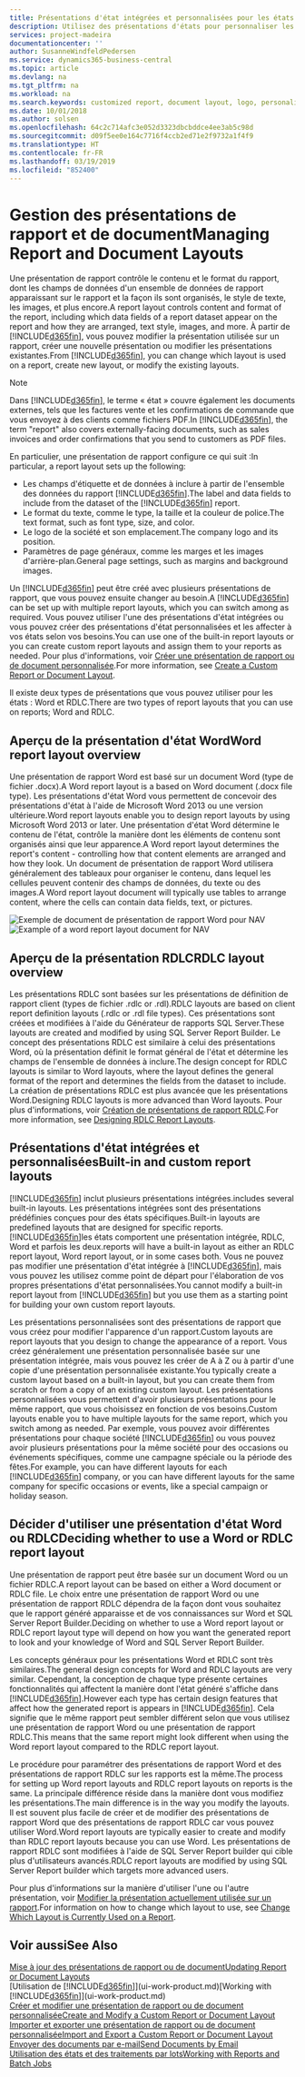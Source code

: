 ```yaml
---
title: Présentations d'état intégrées et personnalisées pour les états et les documents | Microsoft Docs
description: Utilisez des présentations d'états pour personnaliser les documents, par exemple, pour personnaliser la police, le logo, ou la mise en page des fichiers PDF que vous envoyez aux clients.
services: project-madeira
documentationcenter: ''
author: SusanneWindfeldPedersen
ms.service: dynamics365-business-central
ms.topic: article
ms.devlang: na
ms.tgt_pltfrm: na
ms.workload: na
ms.search.keywords: customized report, document layout, logo, personalize
ms.date: 10/01/2018
ms.author: solsen
ms.openlocfilehash: 64c2c714afc3e052d3323dbcbddce4ee3ab5c98d
ms.sourcegitcommit: d09f5ee0e164c7716f4ccb2ed71e2f9732a1f4f9
ms.translationtype: HT
ms.contentlocale: fr-FR
ms.lasthandoff: 03/19/2019
ms.locfileid: "852400"
---
```

# <a name="managing-report-and-document-layouts"></a><span data-ttu-id="7f7a3-103">Gestion des présentations de rapport et de document</span><span class="sxs-lookup"><span data-stu-id="7f7a3-103">Managing Report and Document Layouts</span></span>
<span data-ttu-id="7f7a3-104">Une présentation de rapport contrôle le contenu et le format du rapport, dont les champs de données d'un ensemble de données de rapport apparaissant sur le rapport et la façon ils sont organisés, le style de texte, les images, et plus encore.</span><span class="sxs-lookup"><span data-stu-id="7f7a3-104">A report layout controls content and format of the report, including which data fields of a report dataset appear on the report and how they are arranged, text style, images, and more.</span></span> <span data-ttu-id="7f7a3-105">À partir de [!INCLUDE[d365fin](includes/d365fin_md.md)], vous pouvez modifier la présentation utilisée sur un rapport, créer une nouvelle présentation ou modifier les présentations existantes.</span><span class="sxs-lookup"><span data-stu-id="7f7a3-105">From [!INCLUDE[d365fin](includes/d365fin_md.md)], you can change which layout is used on a report, create new layout, or modify the existing layouts.</span></span>

> [!NOTE]  
>   <span data-ttu-id="7f7a3-106">Dans [!INCLUDE[d365fin](includes/d365fin_md.md)], le terme « état » couvre également les documents externes, tels que les factures vente et les confirmations de commande que vous envoyez à des clients comme fichiers PDF.</span><span class="sxs-lookup"><span data-stu-id="7f7a3-106">In [!INCLUDE[d365fin](includes/d365fin_md.md)], the term "report" also covers externally-facing documents, such as sales invoices and order confirmations that you send to customers as PDF files.</span></span>

<span data-ttu-id="7f7a3-107">En particulier, une présentation de rapport configure ce qui suit :</span><span class="sxs-lookup"><span data-stu-id="7f7a3-107">In particular, a report layout sets up the following:</span></span>

* <span data-ttu-id="7f7a3-108">Les champs d'étiquette et de données à inclure à partir de l'ensemble des données du rapport [!INCLUDE[d365fin](includes/d365fin_md.md)].</span><span class="sxs-lookup"><span data-stu-id="7f7a3-108">The label and data fields to include from the dataset of the [!INCLUDE[d365fin](includes/d365fin_md.md)] report.</span></span>
* <span data-ttu-id="7f7a3-109">Le format du texte, comme le type, la taille et la couleur de police.</span><span class="sxs-lookup"><span data-stu-id="7f7a3-109">The text format, such as font type, size, and color.</span></span>
* <span data-ttu-id="7f7a3-110">Le logo de la société et son emplacement.</span><span class="sxs-lookup"><span data-stu-id="7f7a3-110">The company logo and its position.</span></span>
* <span data-ttu-id="7f7a3-111">Paramètres de page généraux, comme les marges et les images d'arrière-plan.</span><span class="sxs-lookup"><span data-stu-id="7f7a3-111">General page settings, such as margins and background images.</span></span>

<span data-ttu-id="7f7a3-112">Un [!INCLUDE[d365fin](includes/d365fin_md.md)] peut être créé avec plusieurs présentations de rapport, que vous pouvez ensuite changer au besoin.</span><span class="sxs-lookup"><span data-stu-id="7f7a3-112">A [!INCLUDE[d365fin](includes/d365fin_md.md)] can be set up with multiple report layouts, which you can switch among as required.</span></span> <span data-ttu-id="7f7a3-113">Vous pouvez utiliser l'une des présentations d'état intégrées ou vous pouvez créer des présentations d'état personnalisées et les affecter à vos états selon vos besoins.</span><span class="sxs-lookup"><span data-stu-id="7f7a3-113">You can use one of the built-in report layouts or you can create custom report layouts and assign them to your reports as needed.</span></span> <span data-ttu-id="7f7a3-114">Pour plus d'informations, voir [Créer une présentation de rapport ou de document personnalisée](ui-how-create-custom-report-layout.md).</span><span class="sxs-lookup"><span data-stu-id="7f7a3-114">For more information, see [Create a Custom Report or Document Layout](ui-how-create-custom-report-layout.md).</span></span>

<span data-ttu-id="7f7a3-115">Il existe deux types de présentations que vous pouvez utiliser pour les états : Word et RDLC.</span><span class="sxs-lookup"><span data-stu-id="7f7a3-115">There are two types of report layouts that you can use on reports; Word and RDLC.</span></span>

## <a name="word-report-layout-overview"></a><span data-ttu-id="7f7a3-116">Aperçu de la présentation d'état Word</span><span class="sxs-lookup"><span data-stu-id="7f7a3-116">Word report layout overview</span></span>
<span data-ttu-id="7f7a3-117">Une présentation de rapport Word est basé sur un document Word (type de fichier .docx).</span><span class="sxs-lookup"><span data-stu-id="7f7a3-117">A Word report layout is a based on Word document (.docx file type).</span></span> <span data-ttu-id="7f7a3-118">Les présentations d'état Word vous permettent de concevoir des présentations d'état à l'aide de Microsoft Word 2013 ou une version ultérieure.</span><span class="sxs-lookup"><span data-stu-id="7f7a3-118">Word report layouts enable you to design report layouts by using Microsoft Word 2013 or later.</span></span> <span data-ttu-id="7f7a3-119">Une présentation d'état Word détermine le contenu de l'état, contrôle la manière dont les éléments de contenu sont organisés ainsi que leur apparence.</span><span class="sxs-lookup"><span data-stu-id="7f7a3-119">A Word report layout determines the report's content - controlling how that content elements are arranged and how they look.</span></span> <span data-ttu-id="7f7a3-120">Un document de présentation de rapport Word utilisera généralement des tableaux pour organiser le contenu, dans lequel les cellules peuvent contenir des champs de données, du texte ou des images.</span><span class="sxs-lookup"><span data-stu-id="7f7a3-120">A Word report layout document will typically use tables to arrange content, where the cells can contain data fields, text, or pictures.</span></span>

 <span data-ttu-id="7f7a3-121">![Exemple de document de présentation de rapport Word pour NAV](media/nav_wordreportlayout_edit_in_word_example.png "NAV_WordReportLayout_Edit_In_Word_Example")</span><span class="sxs-lookup"><span data-stu-id="7f7a3-121">![Example of a word report layout document for NAV](media/nav_wordreportlayout_edit_in_word_example.png "NAV_WordReportLayout_Edit_In_Word_Example")</span></span>  

## <a name="rdlc-layout-overview"></a><span data-ttu-id="7f7a3-122">Aperçu de la présentation RDLC</span><span class="sxs-lookup"><span data-stu-id="7f7a3-122">RDLC layout overview</span></span>
<span data-ttu-id="7f7a3-123">Les présentations RDLC sont basées sur les présentations de définition de rapport client (types de fichier .rdlc or .rdl).</span><span class="sxs-lookup"><span data-stu-id="7f7a3-123">RDLC layouts are based on client report definition layouts (.rdlc or .rdl file types).</span></span> <span data-ttu-id="7f7a3-124">Ces présentations sont créées et modifiées à l'aide du Générateur de rapports SQL Server.</span><span class="sxs-lookup"><span data-stu-id="7f7a3-124">These layouts are created and modified by using SQL Server Report Builder.</span></span> <span data-ttu-id="7f7a3-125">Le concept des présentations RDLC est similaire à celui des présentations Word, où la présentation définit le format général de l'état et détermine les champs de l'ensemble de données à inclure.</span><span class="sxs-lookup"><span data-stu-id="7f7a3-125">The design concept for RDLC layouts is similar to Word layouts, where the layout defines the general format of the report and determines the fields from the dataset to include.</span></span> <span data-ttu-id="7f7a3-126">La création de présentations RDLC est plus avancée que les présentations Word.</span><span class="sxs-lookup"><span data-stu-id="7f7a3-126">Designing RDLC layouts is more advanced than Word layouts.</span></span> <span data-ttu-id="7f7a3-127">Pour plus d'informations, voir [Création de présentations de rapport RDLC](/dynamics-nav/Designing-RDLC-Report-Layouts).</span><span class="sxs-lookup"><span data-stu-id="7f7a3-127">For more information, see [Designing RDLC Report Layouts](/dynamics-nav/Designing-RDLC-Report-Layouts).</span></span>

## <a name="built-in-and-custom-report-layouts"></a><span data-ttu-id="7f7a3-128">Présentations d'état intégrées et personnalisées</span><span class="sxs-lookup"><span data-stu-id="7f7a3-128">Built-in and custom report layouts</span></span>
[!INCLUDE[d365fin](includes/d365fin_md.md)] <span data-ttu-id="7f7a3-129">inclut plusieurs présentations intégrées.</span><span class="sxs-lookup"><span data-stu-id="7f7a3-129">includes several built-in layouts.</span></span> <span data-ttu-id="7f7a3-130">Les présentations intégrées sont des présentations prédéfinies conçues pour des états spécifiques.</span><span class="sxs-lookup"><span data-stu-id="7f7a3-130">Built-in layouts are predefined layouts that are designed for specific reports.</span></span> [!INCLUDE[d365fin](includes/d365fin_md.md)]<span data-ttu-id="7f7a3-131">les états comportent une présentation intégrée, RDLC, Word et parfois les deux.</span><span class="sxs-lookup"><span data-stu-id="7f7a3-131">reports will have a built-in layout as either an RDLC report layout, Word report layout, or in some cases both.</span></span> <span data-ttu-id="7f7a3-132">Vous ne pouvez pas modifier une présentation d'état intégrée à [!INCLUDE[d365fin](includes/d365fin_md.md)], mais vous pouvez les utilisez comme point de départ pour l'élaboration de vos propres présentations d'état personnalisées.</span><span class="sxs-lookup"><span data-stu-id="7f7a3-132">You cannot modify a built-in report layout from [!INCLUDE[d365fin](includes/d365fin_md.md)] but you use them as a starting point for building your own custom report layouts.</span></span>

<span data-ttu-id="7f7a3-133">Les présentations personnalisées sont des présentations de rapport que vous créez pour modifier l'apparence d'un rapport.</span><span class="sxs-lookup"><span data-stu-id="7f7a3-133">Custom layouts are report layouts that you design to change the appearance of a report.</span></span> <span data-ttu-id="7f7a3-134">Vous créez généralement une présentation personnalisée basée sur une présentation intégrée, mais vous pouvez les créer de A à Z ou à partir d'une copie d'une présentation personnalisée existante.</span><span class="sxs-lookup"><span data-stu-id="7f7a3-134">You typically create a custom layout based on a built-in layout, but you can create them from scratch or from a copy of an existing custom layout.</span></span> <span data-ttu-id="7f7a3-135">Les présentations personnalisées vous permettent d'avoir plusieurs présentations pour le même rapport, que vous choisissez en fonction de vos besoins.</span><span class="sxs-lookup"><span data-stu-id="7f7a3-135">Custom layouts enable you to have multiple layouts for the same report, which you switch among as needed.</span></span> <span data-ttu-id="7f7a3-136">Par exemple, vous pouvez avoir différentes présentations pour chaque société [!INCLUDE[d365fin](includes/d365fin_md.md)] ou vous pouvez avoir plusieurs présentations pour la même société pour des occasions ou événements spécifiques, comme une campagne spéciale ou la période des fêtes.</span><span class="sxs-lookup"><span data-stu-id="7f7a3-136">For example, you can have different layouts for each [!INCLUDE[d365fin](includes/d365fin_md.md)] company, or you can have different layouts for the same company for specific occasions or events, like a special campaign or holiday season.</span></span>

## <a name="deciding-whether-to-use-a-word-or-rdlc-report-layout"></a><span data-ttu-id="7f7a3-137">Décider d'utiliser une présentation d'état Word ou RDLC</span><span class="sxs-lookup"><span data-stu-id="7f7a3-137">Deciding whether to use a Word or RDLC report layout</span></span>
<span data-ttu-id="7f7a3-138">Une présentation de rapport peut être basée sur un document Word ou un fichier RDLC.</span><span class="sxs-lookup"><span data-stu-id="7f7a3-138">A report layout can be based on either a Word document or RDLC file.</span></span> <span data-ttu-id="7f7a3-139">Le choix entre une présentation de rapport Word ou une présentation de rapport RDLC dépendra de la façon dont vous souhaitez que le rapport généré apparaisse et de vos connaissances sur Word et SQL Server Report Builder.</span><span class="sxs-lookup"><span data-stu-id="7f7a3-139">Deciding on whether to use a Word report layout or RDLC report layout type will depend on how you want the generated report to look and your knowledge of Word and SQL Server Report Builder.</span></span>

<span data-ttu-id="7f7a3-140">Les concepts généraux pour les présentations Word et RDLC sont très similaires.</span><span class="sxs-lookup"><span data-stu-id="7f7a3-140">The general design concepts for Word and RDLC layouts are very similar.</span></span> <span data-ttu-id="7f7a3-141">Cependant, la conception de chaque type présente certaines fonctionnalités qui affectent la manière dont l'état généré s'affiche dans [!INCLUDE[d365fin](includes/d365fin_md.md)].</span><span class="sxs-lookup"><span data-stu-id="7f7a3-141">However each type has certain design features that affect how the generated report is appears in [!INCLUDE[d365fin](includes/d365fin_md.md)].</span></span> <span data-ttu-id="7f7a3-142">Cela signifie que le même rapport peut sembler différent selon que vous utilisez une présentation de rapport Word ou une présentation de rapport RDLC.</span><span class="sxs-lookup"><span data-stu-id="7f7a3-142">This means that the same report might look different when using the Word report layout compared to the RDLC report layout.</span></span>

<span data-ttu-id="7f7a3-143">Le procédure pour paramétrer des présentations de rapport Word et des présentations de rapport RDLC sur les rapports est la même.</span><span class="sxs-lookup"><span data-stu-id="7f7a3-143">The process for setting up Word report layouts and RDLC report layouts on reports is the same.</span></span> <span data-ttu-id="7f7a3-144">La principale différence réside dans la manière dont vous modifiez les présentations.</span><span class="sxs-lookup"><span data-stu-id="7f7a3-144">The main difference is in the way you modify the layouts.</span></span> <span data-ttu-id="7f7a3-145">Il est souvent plus facile de créer et de modifier des présentations de rapport Word que des présentations de rapport RDLC car vous pouvez utiliser Word.</span><span class="sxs-lookup"><span data-stu-id="7f7a3-145">Word report layouts are typically easier to create and modify than RDLC report layouts because you can use Word.</span></span> <span data-ttu-id="7f7a3-146">Les présentations de rapport RDLC sont modifiées à l'aide de SQL Server Report builder qui cible plus d'utilisateurs avancés.</span><span class="sxs-lookup"><span data-stu-id="7f7a3-146">RDLC report layouts are modified by using SQL Server Report builder which targets more advanced users.</span></span>

<span data-ttu-id="7f7a3-147">Pour plus d'informations sur la manière d'utiliser l'une ou l'autre présentation, voir [Modifier la présentation actuellement utilisée sur un rapport](ui-how-change-layout-currently-used-report.md).</span><span class="sxs-lookup"><span data-stu-id="7f7a3-147">For information on how to change which layout to use, see [Change Which Layout is Currently Used on a Report](ui-how-change-layout-currently-used-report.md).</span></span>

## <a name="see-also"></a><span data-ttu-id="7f7a3-148">Voir aussi</span><span class="sxs-lookup"><span data-stu-id="7f7a3-148">See Also</span></span>
[<span data-ttu-id="7f7a3-149">Mise à jour des présentations de rapport ou de document</span><span class="sxs-lookup"><span data-stu-id="7f7a3-149">Updating Report or Document Layouts</span></span>](ui-update-report-layouts.md)  
<span data-ttu-id="7f7a3-150">[Utilisation de [!INCLUDE[d365fin](includes/d365fin_md.md)]](ui-work-product.md)</span><span class="sxs-lookup"><span data-stu-id="7f7a3-150">[Working with [!INCLUDE[d365fin](includes/d365fin_md.md)]](ui-work-product.md)</span></span>  
[<span data-ttu-id="7f7a3-151">Créer et modifier une présentation de rapport ou de document personnalisée</span><span class="sxs-lookup"><span data-stu-id="7f7a3-151">Create and Modify a Custom Report or Document Layout</span></span>](ui-how-create-custom-report-layout.md)  
[<span data-ttu-id="7f7a3-152">Importer et exporter une présentation de rapport ou de document personnalisée</span><span class="sxs-lookup"><span data-stu-id="7f7a3-152">Import and Export a Custom Report or Document Layout</span></span>](ui-how-import-and-export-report-layout.md)  
[<span data-ttu-id="7f7a3-153">Envoyer des documents par e-mail</span><span class="sxs-lookup"><span data-stu-id="7f7a3-153">Send Documents by Email</span></span>](ui-how-send-documents-email.md)  
[<span data-ttu-id="7f7a3-154">Utilisation des états et des traitements par lots</span><span class="sxs-lookup"><span data-stu-id="7f7a3-154">Working with Reports and Batch Jobs</span></span>](ui-work-report.md)  
